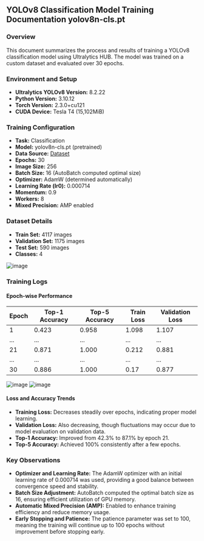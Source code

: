

## YOLOv8 Classification Model Training Documentation yolov8n-cls.pt

### Overview

This document summarizes the process and results of training a YOLOv8 classification model using Ultralytics HUB. The model was trained on a custom dataset and evaluated over 30 epochs.

### Environment and Setup

- **Ultralytics YOLOv8 Version:** 8.2.22
- **Python Version:** 3.10.12
- **Torch Version:** 2.3.0+cu121
- **CUDA Device:** Tesla T4 (15,102MiB)

### Training Configuration

- **Task:** Classification
- **Model:** yolov8n-cls.pt (pretrained)
- **Data Source:** [Dataset](https://storage.googleapis.com/ultralytics-hub.appspot.com/users/7lq1hDvjg3d6SrjjPN7xkSZdixs2/datasets/95NbOFzSbfe0ElCKkvh2/GD_out.zip)
- **Epochs:** 30
- **Image Size:** 256
- **Batch Size:** 16 (AutoBatch computed optimal size)
- **Optimizer:** AdamW (determined automatically)
- **Learning Rate (lr0):** 0.000714
- **Momentum:** 0.9
- **Workers:** 8
- **Mixed Precision:** AMP enabled

### Dataset Details


- **Train Set:** 4117 images
- **Validation Set:** 1175 images
- **Test Set:** 590 images
- **Classes:** 4

  
![image](https://github.com/vivekbiragoni/GeneticDisorders/assets/104636857/1ed9bbef-dd9c-428f-a0bb-980007927eb7)

### Training Logs

#### Epoch-wise Performance

| Epoch | Top-1 Accuracy | Top-5 Accuracy | Train Loss | Validation Loss |
|-------|----------------|----------------|------------|-----------------|
| 1     | 0.423          | 0.958          | 1.098      | 1.107           |
| ...   | ...            | ...            | ...        | ...             |
| 21    | 0.871          | 1.000          | 0.212      | 0.881           |
| ...   | ...            | ...            | ...        | ...             |
| 30    | 0.886          | 1.000          | 0.17     | 0.877             |

![image](https://github.com/vivekbiragoni/GeneticDisorders/assets/104636857/daece2dd-4888-48e1-b0e8-5cfef5a1efe0)
![image](https://github.com/vivekbiragoni/GeneticDisorders/assets/104636857/62d5fc24-709e-44da-89f1-9922bafca56c)

#### Loss and Accuracy Trends

- **Training Loss:** Decreases steadily over epochs, indicating proper model learning.
- **Validation Loss:** Also decreasing, though fluctuations may occur due to model evaluation on validation data.
- **Top-1 Accuracy:** Improved from 42.3% to 87.1% by epoch 21.
- **Top-5 Accuracy:** Achieved 100% consistently after a few epochs.

### Key Observations

- **Optimizer and Learning Rate:** The AdamW optimizer with an initial learning rate of 0.000714 was used, providing a good balance between convergence speed and stability.
- **Batch Size Adjustment:** AutoBatch computed the optimal batch size as 16, ensuring efficient utilization of GPU memory.
- **Automatic Mixed Precision (AMP):** Enabled to enhance training efficiency and reduce memory usage.
- **Early Stopping and Patience:** The patience parameter was set to 100, meaning the training will continue up to 100 epochs without improvement before stopping early.


